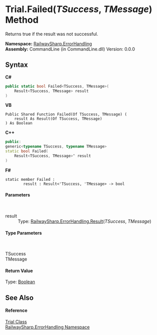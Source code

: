 # Trial.Failed(*TSuccess*, *TMessage*) Method 
 

Returns true if the result was not successful.

**Namespace:**&nbsp;<a href="N_RailwaySharp_ErrorHandling">RailwaySharp.ErrorHandling</a><br />**Assembly:**&nbsp;CommandLine (in CommandLine.dll) Version: 0.0.0

## Syntax

**C#**<br />
``` C#
public static bool Failed<TSuccess, TMessage>(
	Result<TSuccess, TMessage> result
)

```

**VB**<br />
``` VB
Public Shared Function Failed(Of TSuccess, TMessage) ( 
	result As Result(Of TSuccess, TMessage)
) As Boolean
```

**C++**<br />
``` C++
public:
generic<typename TSuccess, typename TMessage>
static bool Failed(
	Result<TSuccess, TMessage>^ result
)
```

**F#**<br />
``` F#
static member Failed : 
        result : Result<'TSuccess, 'TMessage> -> bool 

```


#### Parameters
&nbsp;<dl><dt>result</dt><dd>Type: <a href="T_RailwaySharp_ErrorHandling_Result_2">RailwaySharp.ErrorHandling.Result</a>(*TSuccess*, *TMessage*)<br /></dd></dl>

#### Type Parameters
&nbsp;<dl><dt>TSuccess</dt><dd /><dt>TMessage</dt><dd /></dl>

#### Return Value
Type: <a href="https://docs.microsoft.com/dotnet/api/system.boolean" target="_blank">Boolean</a>

## See Also


#### Reference
<a href="T_RailwaySharp_ErrorHandling_Trial">Trial Class</a><br /><a href="N_RailwaySharp_ErrorHandling">RailwaySharp.ErrorHandling Namespace</a><br />